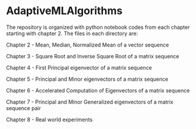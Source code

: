 # AdaptiveMLAlgorithms

The repository is organized with python notebook codes from each chapter starting with chapter 2.
The files in each directory are:

Chapter 2 - Mean, Median, Normalized Mean of a vector sequence

Chapter 3 - Square Root and Inverse Square Root of a matrix sequence

Chapter 4 - First Principal eigenvector of a matrix sequence

Chapter 5 - Principal and Minor eigenvectors of a matrix sequence

Chapter 6 - Accelerated Computation of Eigenvectors of a matrix sequence

Chapter 7 - Principal and Minor Generalized eigenvectors of a matrix sequence pair

Chapter 8 - Real world experiments
